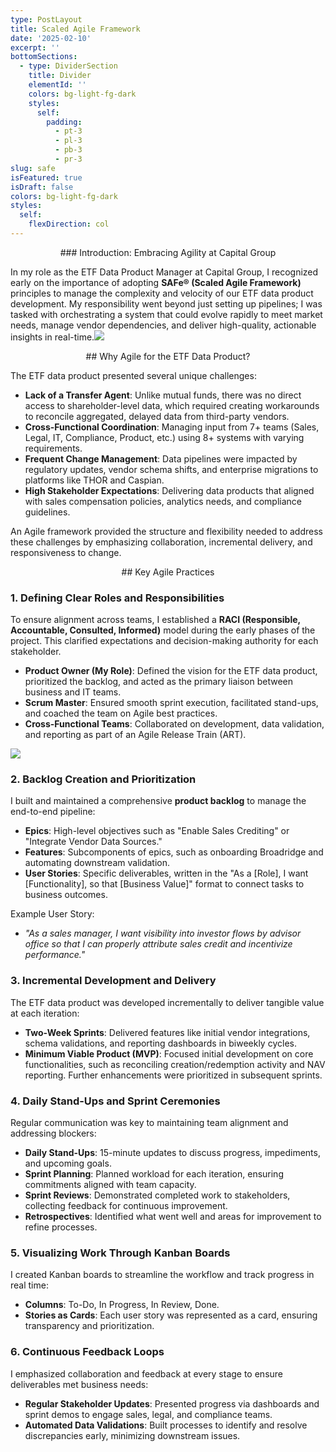 ```yaml
---
type: PostLayout
title: Scaled Agile Framework
date: '2025-02-10'
excerpt: ''
bottomSections:
  - type: DividerSection
    title: Divider
    elementId: ''
    colors: bg-light-fg-dark
    styles:
      self:
        padding:
          - pt-3
          - pl-3
          - pb-3
          - pr-3
slug: safe
isFeatured: true
isDraft: false
colors: bg-light-fg-dark
styles:
  self:
    flexDirection: col
---
```

<div style="text-align: center"></div>

<div style="text-align: center">### Introduction: Embracing Agility at Capital Group</div>

In my role as the ETF Data Product Manager at Capital Group, I recognized early on the importance of adopting **SAFe® (Scaled Agile Framework)** principles to manage the complexity and velocity of our ETF data product development. My responsibility went beyond just setting up pipelines; I was tasked with orchestrating a system that could evolve rapidly to meet market needs, manage vendor dependencies, and deliver high-quality, actionable insights in real-time.![](/images/BP-Overview_6_WEB.webp)

<div style="text-align: center">## Why Agile for the ETF Data Product?</div>

The ETF data product presented several unique challenges:

*   **Lack of a Transfer Agent**: Unlike mutual funds, there was no direct access to shareholder-level data, which required creating workarounds to reconcile aggregated, delayed data from third-party vendors.
*   **Cross-Functional Coordination**: Managing input from 7+ teams (Sales, Legal, IT, Compliance, Product, etc.) using 8+ systems with varying requirements.
*   **Frequent Change Management**: Data pipelines were impacted by regulatory updates, vendor schema shifts, and enterprise migrations to platforms like THOR and Caspian.
*   **High Stakeholder Expectations**: Delivering data products that aligned with sales compensation policies, analytics needs, and compliance guidelines.

An Agile framework provided the structure and flexibility needed to address these challenges by emphasizing collaboration, incremental delivery, and responsiveness to change.

<div style="text-align: center">## Key Agile Practices</div>

### 1. **Defining Clear Roles and Responsibilities**

To ensure alignment across teams, I established a **RACI (Responsible, Accountable, Consulted, Informed)** model during the early phases of the project. This clarified expectations and decision-making authority for each stakeholder.

*   **Product Owner (My Role)**: Defined the vision for the ETF data product, prioritized the backlog, and acted as the primary liaison between business and IT teams.
*   **Scrum Master**: Ensured smooth sprint execution, facilitated stand-ups, and coached the team on Agile best practices.
*   **Cross-Functional Teams**: Collaborated on development, data validation, and reporting as part of an Agile Release Train (ART).

![](/images/Picture1.png)

### 2. **Backlog Creation and Prioritization**

I built and maintained a comprehensive **product backlog** to manage the end-to-end pipeline:

*   **Epics**: High-level objectives such as "Enable Sales Crediting" or "Integrate Vendor Data Sources."
*   **Features**: Subcomponents of epics, such as onboarding Broadridge and automating downstream validation.
*   **User Stories**: Specific deliverables, written in the "As a \[Role], I want \[Functionality], so that \[Business Value]" format to connect tasks to business outcomes.

Example User Story:

*   *"As a sales manager, I want visibility into investor flows by advisor office so that I can properly attribute sales credit and incentivize performance."*

### 3. **Incremental Development and Delivery**

The ETF data product was developed incrementally to deliver tangible value at each iteration:

*   **Two-Week Sprints**: Delivered features like initial vendor integrations, schema validations, and reporting dashboards in biweekly cycles.
*   **Minimum Viable Product (MVP)**: Focused initial development on core functionalities, such as reconciling creation/redemption activity and NAV reporting. Further enhancements were prioritized in subsequent sprints.

### 4. **Daily Stand-Ups and Sprint Ceremonies**

Regular communication was key to maintaining team alignment and addressing blockers:

*   **Daily Stand-Ups**: 15-minute updates to discuss progress, impediments, and upcoming goals.
*   **Sprint Planning**: Planned workload for each iteration, ensuring commitments aligned with team capacity.
*   **Sprint Reviews**: Demonstrated completed work to stakeholders, collecting feedback for continuous improvement.
*   **Retrospectives**: Identified what went well and areas for improvement to refine processes.

### 5. **Visualizing Work Through Kanban Boards**

I created Kanban boards to streamline the workflow and track progress in real time:

*   **Columns**: To-Do, In Progress, In Review, Done.
*   **Stories as Cards**: Each user story was represented as a card, ensuring transparency and prioritization.

### 6. **Continuous Feedback Loops**

I emphasized collaboration and feedback at every stage to ensure deliverables met business needs:

*   **Regular Stakeholder Updates**: Presented progress via dashboards and sprint demos to engage sales, legal, and compliance teams.
*   **Automated Data Validations**: Built processes to identify and resolve discrepancies early, minimizing downstream issues.

